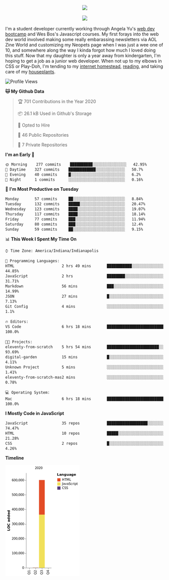 <p align="center"><img src="https://i.imgur.com/wJsitMz.gif"></p>
<p align="center">
<img src="https://i.imgur.com/yc24RM2.png" width="400">
</p>

I'm a student developer currently working through Angela Yu's [web dev bootcamp](https://www.udemy.com/course/the-complete-web-development-bootcamp/) and Wes Bos's Javascript courses. My first forays into the web dev world involved making some really embarassing newsletters via AOL Zine World and customizing my Neopets page when I was just a wee one of 10, and somewhere along the way I kinda forgot how much I loved doing this stuff. Now that my daughter is only a year away from kindergarten, I'm hoping to get a job as a junior web developer. When not up to my elbows in CSS or Play-Doh, I'm tending to my [internet homestead](https://jennymikac.dev), [reading](https://www.goodreads.com/user/show/63139573-jenny-mikac), and taking care of my [houseplants](https://www.notion.so/codexvitae/Houseplants-3b1370377d9845dc8166373f166224b3).

<!--START_SECTION:waka-->
![Profile Views](http://img.shields.io/badge/Profile%20Views-97-blue)

**🐱 My Github Data** 

> 🏆 701 Contributions in the Year 2020
 > 
> 📦 26.1 kB Used in Github's Storage 
 > 
> 💼 Opted to Hire
 > 
> 📜 46 Public Repositories
 > 
> 🔑 7 Private Repositories 

**I'm an Early 🐤** 

```text
🌞 Morning    277 commits    ██████████░░░░░░░░░░░░░░░   42.95% 
🌆 Daytime    327 commits    ████████████░░░░░░░░░░░░░   50.7% 
🌃 Evening    40 commits     █░░░░░░░░░░░░░░░░░░░░░░░░   6.2% 
🌙 Night      1 commits      ░░░░░░░░░░░░░░░░░░░░░░░░░   0.16%

```
📅 **I'm Most Productive on Tuesday** 

```text
Monday       57 commits     ██░░░░░░░░░░░░░░░░░░░░░░░   8.84% 
Tuesday      132 commits    █████░░░░░░░░░░░░░░░░░░░░   20.47% 
Wednesday    123 commits    ████░░░░░░░░░░░░░░░░░░░░░   19.07% 
Thursday     117 commits    ████░░░░░░░░░░░░░░░░░░░░░   18.14% 
Friday       77 commits     ███░░░░░░░░░░░░░░░░░░░░░░   11.94% 
Saturday     80 commits     ███░░░░░░░░░░░░░░░░░░░░░░   12.4% 
Sunday       59 commits     ██░░░░░░░░░░░░░░░░░░░░░░░   9.15%

```


📊 **This Week I Spent My Time On** 

```text
⌚︎ Time Zone: America/Indiana/Indianapolis

💬 Programming Languages: 
HTML                     2 hrs 49 mins       ███████████░░░░░░░░░░░░░░   44.85% 
JavaScript               2 hrs               ████████░░░░░░░░░░░░░░░░░   31.71% 
Markdown                 56 mins             ███░░░░░░░░░░░░░░░░░░░░░░   14.99% 
JSON                     27 mins             █░░░░░░░░░░░░░░░░░░░░░░░░   7.13% 
Git Config               4 mins              ░░░░░░░░░░░░░░░░░░░░░░░░░   1.1%

🔥 Editors: 
VS Code                  6 hrs 18 mins       █████████████████████████   100.0%

🐱‍💻 Projects: 
eleventy-from-scratch    5 hrs 54 mins       ███████████████████████░░   93.69% 
digital-garden           15 mins             █░░░░░░░░░░░░░░░░░░░░░░░░   4.11% 
Unknown Project          5 mins              ░░░░░░░░░░░░░░░░░░░░░░░░░   1.41% 
eleventy-from-scratch-mas2 mins              ░░░░░░░░░░░░░░░░░░░░░░░░░   0.78%

💻 Operating System: 
Mac                      6 hrs 18 mins       █████████████████████████   100.0%

```

**I Mostly Code in JavaScript** 

```text
JavaScript               35 repos            ██████████████████░░░░░░░   74.47% 
HTML                     10 repos            █████░░░░░░░░░░░░░░░░░░░░   21.28% 
CSS                      2 repos             █░░░░░░░░░░░░░░░░░░░░░░░░   4.26%

```


**Timeline**

![Chart not found](https://github.com/maudlinmandrake/maudlinmandrake/blob/master/charts/bar_graph.png) 


<!--END_SECTION:waka-->
